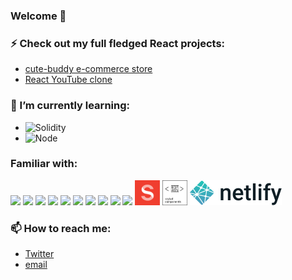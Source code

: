 ### Welcome 👋

### ⚡ Check out my full fledged React projects: 
  - [cute-buddy e-commerce store](https://github.com/1codingguy/typescript-e-commerce)
  - [React YouTube clone](https://github.com/1codingguy/react-youtube-clone)

### 🌱 I’m currently learning:
  -  ![Solidity](https://img.shields.io/badge/Solidity-e6e6e6?style=for-the-badge&logo=solidity&logoColor=black)
  -  ![Node](https://img.shields.io/badge/Node.js-339933?style=for-the-badge&logo=nodedotjs&logoColor=white)


### Familiar with:
<img src="https://cdn.jsdelivr.net/gh/devicons/devicon/icons/react/react-original.svg" width=40/ />
<img src="https://cdn.jsdelivr.net/gh/devicons/devicon/icons/typescript/typescript-original.svg" width=40/>
<img src="https://cdn.jsdelivr.net/gh/devicons/devicon/icons/javascript/javascript-original.svg" width=40/>
<img src="https://cdn.jsdelivr.net/gh/devicons/devicon/icons/materialui/materialui-original.svg" width=40/>
<img src="https://cdn.jsdelivr.net/gh/devicons/devicon/icons/graphql/graphql-plain.svg" width=40/>
<img src="https://cdn.jsdelivr.net/gh/devicons/devicon/icons/html5/html5-original-wordmark.svg" width=40/>
<img src="https://cdn.jsdelivr.net/gh/devicons/devicon/icons/css3/css3-original-wordmark.svg" width=40/>
<img src="https://cdn.jsdelivr.net/gh/devicons/devicon/icons/sass/sass-original.svg" width=40/>
<img src="https://cdn.jsdelivr.net/gh/devicons/devicon/icons/r/r-original.svg" width=40/>
<img src="https://cdn.jsdelivr.net/gh/devicons/devicon/icons/python/python-original.svg" width=40/>
<img src="./assets/sanity.png" width=40/>
<img src="./assets/styled-components.svg" width=40/>
<img src="./assets/netlify.svg" height=40/>

### 📫 How to reach me: 
- [Twitter](https://twitter.com/1codingguy)
- [email](mailto:1codingguy@gmail.com)

<!--
**1codingguy/1codingguy** is a ✨ _special_ ✨ repository because its `README.md` (this file) appears on your GitHub profile.

Here are some ideas to get you started:

- 🔭 I’m currently working on ...

- 👯 I’m looking to collaborate on ...
- 🤔 I’m looking for help with ...
- 💬 Ask me about ...
- 📫 How to reach me: ...
- 😄 Pronouns: ...
- ⚡ Fun fact: ...
-->
